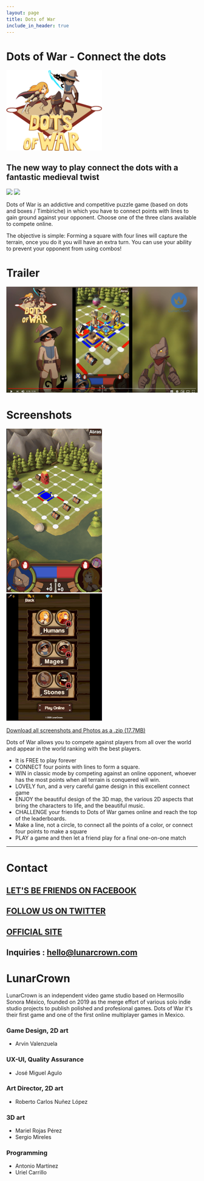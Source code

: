 ```yaml
---
layout: page
title: Dots of War
include_in_header: true
---
```


# Dots of War - Connect the dots

<img width="50%" height="50%" src="https://raw.githubusercontent.com/Ucamo/LunarCrown/master/assets/Presskit_Dots_of_War/logopuntos.png">

## The new way to play connect the dots with a fantastic medieval twist

<a class="playStoreLink" href="{{site.playstore_link}}"><img class="playStore" src="https://raw.githubusercontent.com/Ucamo/LunarCrown/master/assets/playstore.png"></a>
<a class="appStoreLink" href="{{site.appstore_link}}"><img class="appStore" src="https://raw.githubusercontent.com/Ucamo/LunarCrown/master/assets/appstore.png"></a>


Dots of War is an addictive and competitive puzzle game (based on dots and boxes / Timbiriche) in which you have to connect points with lines to gain ground against your opponent.
Choose one of the three clans available to compete online.

The objective is simple: Forming a square with four lines will capture the terrain, once you do it you will have an extra turn. You can use your ability to prevent your opponent from using combos!

# Trailer
[![Dots of War trailer](https://raw.githubusercontent.com/Ucamo/LunarCrown/master/assets/Presskit_Dots_of_War/Captura_video.PNG)](https://www.youtube.com/watch?v=dkBLGVO7Sc4)

# Screenshots
<img width="50%" height="50%" src="https://raw.githubusercontent.com/Ucamo/LunarCrown/master/assets/Presskit_Dots_of_War/gif31.gif">
<img width="50%" height="50%" src="https://raw.githubusercontent.com/Ucamo/LunarCrown/master/assets/Presskit_Dots_of_War/Selection_menu.PNG">


<a href="https://github.com/Ucamo/LunarCrown/blob/master/Screenshots_Dots_of_War.rar?raw=true">Download all screenshots and Photos as a .zip (17.7MB)</a>


Dots of War allows you to compete against players from all over the world and appear in the world ranking with the best players.

- It is FREE to play forever
- CONNECT four points with lines to form a square.
- WIN in classic mode by competing against an online opponent, whoever has the most points when all terrain is conquered will win.
- LOVELY fun, and a very careful game design in this excellent connect game
- ENJOY the beautiful design of the 3D map, the various 2D aspects that bring the characters to life, and the beautiful music.
- CHALLENGE your friends to Dots of War games online and reach the top of the leaderboards.
- Make a line, not a circle, to connect all the points of a color, or connect four points to make a square
- PLAY a game and then let a friend play for a final one-on-one match

-------------------------------

# Contact

## <a href="https://www.facebook.com/lunarcrown">LET'S BE FRIENDS ON FACEBOOK</a>

## <a href="https://www.twitter.com/LunarCrownGames/">FOLLOW US ON TWITTER</a>

## <a href="http://www.lunarcrown.com/">OFFICIAL SITE</a>

## Inquiries : hello@lunarcrown.com

# LunarCrown

LunarCrown is an independent video game studio based on Hermosillo Sonora México, founded on 2019 as the merge effort of various solo indie studio projects to publish polished and profesional games. Dots of War it's their first game and one of the first online multiplayer games in Mexico.


### Game Design, 2D art 
- Arvin Valenzuela

### UX-UI, Quality Assurance
- José Miguel Agulo

### Art Director, 2D art
- Roberto Carlos Nuñez López

### 3D art
- Mariel Rojas Pérez
- Sergio Mireles

### Programming
- Antonio Martinez
- Uriel Carrillo
